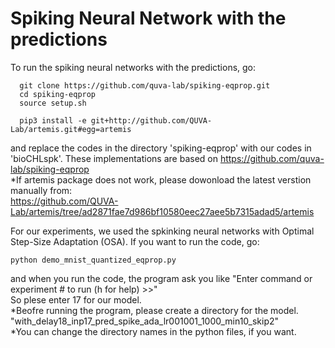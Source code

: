 # Spiking Neural Network with the predictions

To run the spiking neural networks with the predictions, go:
```
  git clone https://github.com/quva-lab/spiking-eqprop.git
  cd spiking-eqprop
  source setup.sh

  pip3 install -e git+http://github.com/QUVA-Lab/artemis.git#egg=artemis 
```
and replace the codes in the directory 'spiking-eqprop' with our codes in 'bioCHLspk'.
These implementations are based on https://github.com/quva-lab/spiking-eqprop   <br/>
*If artemis package does not work, please dowonload the latest verstion manually from: <br/>
https://github.com/QUVA-Lab/artemis/tree/ad2871fae7d986bf10580eec27aee5b7315adad5/artemis 

For our experiments, we used the spkinking neural networks with Optimal Step-Size Adaptation
(OSA). If you want to run the code, go:
```
python demo_mnist_quantized_eqprop.py 

```
and when you run the code, the program ask you like "Enter command or experiment # to run (h for help) >>"  
So plese enter 17 for our model. <br/>
*Beofre running the program, please create a directory for the model. <br/>
"with_delay18_inp17_pred_spike_ada_lr001001_1000_min10_skip2" <br/>
*You can change the directory names in the python files, if you want. <br/>
